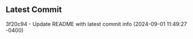 
## Latest Commit
3f20c94 - Update README with latest commit info (2024-09-01 11:49:27 -0400) <Yunxi-Zhou>
